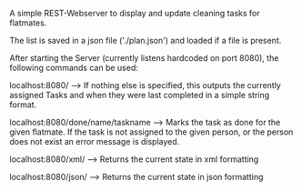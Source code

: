A simple REST-Webserver to display and update cleaning tasks for flatmates.

The list is saved in a json file ('./plan.json') and loaded if a file is present.

After starting the Server (currently listens hardcoded on port 8080), the following commands can be used:

localhost:8080/
--> If nothing else is specified, this outputs the currently assigned Tasks and when they were last completed in a simple string format.

localhost:8080/done/name/taskname
--> Marks the task as done for the given flatmate. If the task is not assigned to the given person, or the person does not exist an error message is displayed.

localhost:8080/xml/
--> Returns the current state in xml formatting

localhost:8080/json/
--> Returns the current state in json formatting